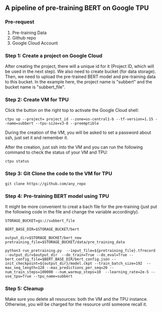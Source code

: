 ## A pipeline of pre-training BERT on Google TPU

### Pre-request
1. Pre-training Data
2. Github repo
3. Google Cloud Account

### Step 1: Create a project on Google Cloud
After creating the project, there will a unique id for it (Project ID, which will be used in the next step). We also need to create bucket (for data storage). Then, we need to upload the pre-trained BERT model and pre-training data to this bucket. In the example here, the project name is "subbert" and the bucket name is "subbert_file".

### Step 2: Create VM for TPU
Click the button on the right top to activate the Google Cloud shell:
```
ctpu up --project= project_id --zone=us-central1-b --tf-version=1.15 --name=subbert --tpu-size=v3-8 --preemptible
```
During the creation of the VM, you will be asked to set a password about ssh, just set it and remember it.

After the creation, just ssh into the VM and you can run the following command to check the status of your VM and TPU:
```
ctpu status
```

### Step 3: Git Clone the code to the VM for TPU
```
git clone https://github.com/any_repo
```

### Step 4: Pre-training BERT model using TPU
It might be more convenient to creat a bach file for the pre-training (just put the following code in the file and change the variable accordingly). 
```
STORAGE_BUCKET=gs://subbert_file

BERT_BASE_DIR=$STORAGE_BUCKET/bert

output_dir=$STORAGE_BUCKET/bert_new
pretraining_file=$STORAGE_BUCKET/data/pre_training_data

python3 run_pretraining.py  --input_file=${pretraining_file}.tfrecord  --output_dir=$output_dir  --do_train=True --do_eval=True --bert_config_file=$BERT_BASE_DIR/bert_config.json --init_checkpoint=${output_dir}/model.ckpt --train_batch_size=192  --max_seq_length=128 --max_predictions_per_seq=20 --num_train_steps=100000 --num_warmup_steps=10  --learning_rate=2e-5 --use_tpu=True --tpu_name=subbert
```
### Step 5: Cleanup
Make sure you delete all resources: both the VM and the TPU instance. Otherwise, you will be charged for the resource until someone recall it.
